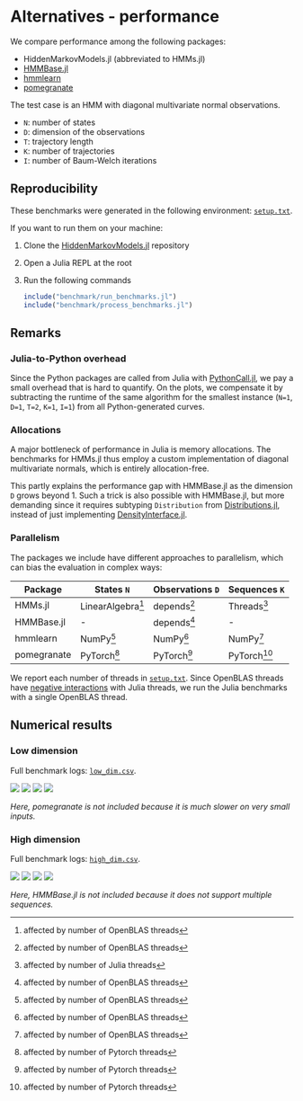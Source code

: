 # Alternatives - performance

We compare performance among the following packages:

- HiddenMarkovModels.jl (abbreviated to HMMs.jl)
- [HMMBase.jl](https://github.com/maxmouchet/HMMBase.jl)
- [hmmlearn](https://github.com/hmmlearn/hmmlearn)
- [pomegranate](https://github.com/jmschrei/pomegranate)

The test case is an HMM with diagonal multivariate normal observations.

- `N`: number of states
- `D`: dimension of the observations
- `T`: trajectory length
- `K`: number of trajectories
- `I`: number of Baum-Welch iterations

## Reproducibility

These benchmarks were generated in the following environment: [`setup.txt`](./assets/benchmark/results/setup.txt).

If you want to run them on your machine:

1. Clone the [HiddenMarkovModels.jl](https://github.com/gdalle/HiddenMarkovModels.jl) repository
2. Open a Julia REPL at the root
3. Run the following commands

   ```julia
   include("benchmark/run_benchmarks.jl")
   include("benchmark/process_benchmarks.jl")
   ```

## Remarks

### Julia-to-Python overhead

Since the Python packages are called from Julia with [PythonCall.jl](https://github.com/cjdoris/PythonCall.jl), we pay a small overhead that is hard to quantify.
On the plots, we compensate it by subtracting the runtime of the same algorithm for the smallest instance (`N=1`, `D=1`, `T=2`, `K=1`, `I=1`) from all Python-generated curves.

### Allocations

A major bottleneck of performance in Julia is memory allocations. The benchmarks for HMMs.jl thus employ a custom implementation of diagonal multivariate normals, which is entirely allocation-free.

This partly explains the performance gap with HMMBase.jl as the dimension `D` grows beyond 1.
Such a trick is also possible with HMMBase.jl, but more demanding since it requires subtyping `Distribution` from [Distributions.jl](https://github.com/JuliaStats/Distributions.jl), instead of just implementing [DensityInterface.jl](https://github.com/JuliaMath/DensityInterface.jl).

### Parallelism

The packages we include have different approaches to parallelism, which can bias the evaluation in complex ways:

| Package     | States `N`        | Observations `D` | Sequences `K` |
| ----------- | ----------------- | ---------------- | ------------- |
| HMMs.jl     | LinearAlgebra[^2] | depends[^2]      | Threads[^1]   |
| HMMBase.jl  | -                 | depends[^2]      | -             |
| hmmlearn    | NumPy[^2]         | NumPy[^2]        | NumPy[^2]     |
| pomegranate | PyTorch[^3]       | PyTorch[^3]      | PyTorch[^3]   |

[^1]: affected by number of Julia threads
[^2]: affected by number of OpenBLAS threads
[^3]: affected by number of Pytorch threads

We report each number of threads in [`setup.txt`](./assets/benchmark/results/setup.txt).
Since OpenBLAS threads have [negative interactions](https://github.com/JuliaLang/julia/pull/50124) with Julia threads, we run the Julia benchmarks with a single OpenBLAS thread.

## Numerical results

### Low dimension

Full benchmark logs: [`low_dim.csv`](./assets/benchmark/results/low_dim.csv).

![](./assets/benchmark/plots/low_dim_logdensity_(D=1,T=1000,K=1).svg)
![](./assets/benchmark/plots/low_dim_viterbi_(D=1,T=1000,K=1).svg)
![](./assets/benchmark/plots/low_dim_forward_backward_(D=1,T=1000,K=1).svg)
![](./assets/benchmark/plots/low_dim_baum_welch_(D=1,T=1000,K=1,I=10).svg)

_Here, pomegranate is not included because it is much slower on very small inputs._

### High dimension

Full benchmark logs: [`high_dim.csv`](./assets/benchmark/results/high_dim.csv).

![](./assets/benchmark/plots/high_dim_logdensity_(D=10,T=200,K=50).svg)
![](./assets/benchmark/plots/high_dim_viterbi_(D=10,T=200,K=50).svg)
![](./assets/benchmark/plots/high_dim_forward_backward_(D=10,T=200,K=50).svg)
![](./assets/benchmark/plots/high_dim_baum_welch_(D=10,T=200,K=50,I=10).svg)

_Here, HMMBase.jl is not included because it does not support multiple sequences._
